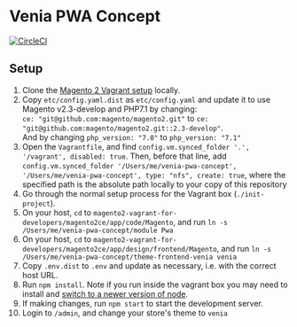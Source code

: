 # Venia PWA Concept

[![CircleCI](https://circleci.com/gh/magento-research/venia-pwa-concept.svg?style=svg&circle-token=8184a92e30a5842fbdafe7f2b86f49b794828f0d)](https://circleci.com/gh/magento-research/venia-pwa-concept)

## Setup

1. Clone the [Magento 2 Vagrant setup](https://github.com/paliarush/magento2-vagrant-for-developers) locally.
2. Copy `etc/config.yaml.dist` as `etc/config.yaml` and update it to use Magento v2.3-develop and PHP7.1  by changing:<br />
`ce: "git@github.com:magento/magento2.git"` to 
`ce: "git@github.com:magento/magento2.git::2.3-develop"`.<br />
And by changing `php_version: "7.0"` to `php_version: "7.1"`
3. Open the `Vagrantfile`, and find `config.vm.synced_folder '.', '/vagrant',
   disabled: true`. Then, before that line, add `config.vm.synced_folder
   '/Users/me/venia-pwa-concept', '/Users/me/venia-pwa-concept', type: "nfs",
   create: true`, where the specified path is the absolute path locally to your
   copy of this repository
4. Go through the normal setup process for the Vagrant box (`./init-project`).
5. On your host, `cd` to
   `magento2-vagrant-for-developers/magento2ce/app/code/Magento`, and run `ln -s
   /Users/me/venia-pwa-concept/module Pwa`
6. On your host, `cd` to
   `magento2-vagrant-for-developers/magento2ce/app/design/frontend/Magento`, and
   run `ln -s /Users/me/venia-pwa-concept/theme-frontend-venia venia`
7. Copy `.env.dist` to `.env` and update as necessary, i.e. with the correct host URL.
8. Run `npm install`. Note if you run inside the vagrant box you may need to install and [switch to a newer version of node](https://github.com/paliarush/magento2-vagrant-for-developers#switch-nodejs-versions).
9. If making changes, run `npm start` to start the development server.
10. Login to `/admin`, and change your store's theme to `venia`
 
